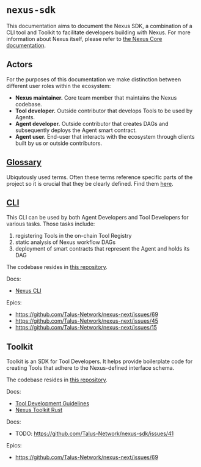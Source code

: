 # `nexus-sdk`

This documentation aims to document the Nexus SDK, a combination of a CLI tool and Toolkit to facilitate developers building with Nexus. For more information about Nexus itself, please refer to [the Nexus Core documentation][nexus-next-docs].

## Actors

For the purposes of this documentation we make distinction between different user roles within the ecosystem:

- **Nexus maintainer.** Core team member that maintains the Nexus codebase.
- **Tool developer.** Outside contributor that develops Tools to be used by Agents.
- **Agent developer.** Outside contributor that creates DAGs and subsequently deploys the Agent smart contract.
- **Agent user.** End-user that interacts with the ecosystem through clients built by us or outside contributors.

## [Glossary][nexus-next-glossary]

Ubiqutously used terms. Often these terms reference specific parts of the project so it is crucial that they be clearly defined. Find them [here][nexus-next-glossary].

## [CLI][cli-docs]

This CLI can be used by both Agent Developers and Tool Developers for various tasks. Those tasks include:

1. registering Tools in the on-chain Tool Registry
2. static analysis of Nexus workflow DAGs
3. deployment of smart contracts that represent the Agent and holds its DAG

The codebase resides in [this repository][repo-nexus-sdk].

Docs:

- [Nexus CLI][cli-docs]

Epics:

- https://github.com/Talus-Network/nexus-next/issues/69
- https://github.com/Talus-Network/nexus-next/issues/45
- https://github.com/Talus-Network/nexus-next/issues/15

## Toolkit

Toolkit is an SDK for Tool Developers. It helps provide boilerplate code for creating Tools that adhere to the Nexus-defined interface schema.

The codebase resides in [this repository][repo-nexus-sdk].

Docs:

- [Tool Development Guidelines][tool-development-docs]
- [Nexus Toolkit Rust][toolkit-rust-docs]

Docs:

- TODO: <https://github.com/Talus-Network/nexus-sdk/issues/41>

Epics:

- https://github.com/Talus-Network/nexus-next/issues/69

<!-- List of References -->

[repo-nexus-sui]: https://github.com/Talus-Network/nexus-next/tree/main/sui
[repo-nexus-rust]: https://github.com/Talus-Network/nexus-next/tree/main/be
[repo-nexus-sdk]: https://github.com/Talus-Network/nexus-sdk
[cli-docs]: ./CLI.md
[toolkit-rust-docs]: ./toolkit-rust.md
[tool-development-docs]: ./tool-development.md

<!-- Note: these links will only work in the composite gitbook docs repo, not in the source repo. -->

[nexus-next-docs]: ../nexus-next/index.md
[nexus-next-glossary]: ../nexus-next/Glossary.md
